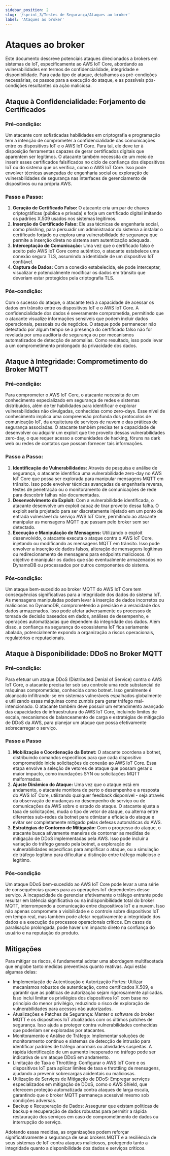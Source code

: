 ```yaml
---
sidebar_position: 2
slug: '/sprint_3/Testes de Segurança/Ataques ao broker'
label: 'Ataques ao broker'
---
```


# Ataques ao broker

Este documento descreve potenciais ataques direcionados a brokers em sistemas de IoT, especificamente ao AWS IoT Core, abordando as vulnerabilidades em termos de confidencialidade, integridade e disponibilidade. Para cada tipo de ataque, detalhamos as pré-condições necessárias, os passos para a execução do ataque, e as possíveis pós-condições resultantes da ação maliciosa.

## Ataque à Confidencialidade: Forjamento de Certificados

### Pré-condição:
Um atacante com sofisticadas habilidades em criptografia e programação tem a intenção de comprometer a confidencialidade das comunicações entre os dispositivos IoT e o AWS IoT Core. Para tal, ele deve ter à disposição ferramentas capazes de gerar certificados digitais que aparentem ser legítimos. O atacante também necessita de um meio de inserir esses certificados falsificados no ciclo de confiança dos dispositivos IoT ou do sistema que os verifica, como o AWS IoT Core. Isso pode envolver técnicas avançadas de engenharia social ou exploração de vulnerabilidades de segurança nas interfaces de gerenciamento de dispositivos ou na própria AWS.

### Passo a Passo:

1. **Geração de Certificado Falso:** O atacante cria um par de chaves criptográficas (pública e privada) e forja um certificado digital imitando os padrões X.509 usados nos sistemas legítimos.
2. **Inserção do Certificado Falso:** Ele usa técnicas de engenharia social, como phishing, para persuadir um administrador do sistema a instalar o certificado forjado ou explora uma vulnerabilidade de segurança que permite a inserção direta no sistema sem autenticação adequada.
3. **Interceptação de Comunicação:** Uma vez que o certificado falso é aceito pelo AWS IoT Core como autêntico, o atacante estabelece uma conexão segura TLS, assumindo a identidade de um dispositivo IoT confiável.
4. **Captura de Dados:** Com a conexão estabelecida, ele pode interceptar, visualizar e potencialmente modificar os dados em trânsito que deveriam estar protegidos pela criptografia TLS.

### Pós-condição:
Com o sucesso do ataque, o atacante terá a capacidade de acessar os dados em trânsito entre os dispositivos IoT e o AWS IoT Core. A confidencialidade dos dados é severamente comprometida, permitindo que o atacante visualize informações sensíveis que podem incluir dados operacionais, pessoais ou de negócios. O ataque pode permanecer não detectado por algum tempo se a presença do certificado falso não for revelada por uma auditoria de segurança ou por mecanismos automatizados de detecção de anomalias. Como resultado, isso pode levar a um comprometimento prolongado da privacidade dos dados.

## Ataque à Integridade: Comprometimento do Broker MQTT

### Pré-condição:
Para comprometer o AWS IoT Core, o atacante necessita de um conhecimento especializado em segurança de redes e sistemas distribuídos, além de ter habilidades para identificar e explorar vulnerabilidades não divulgadas, conhecidas como zero-days. Esse nível de conhecimento implica uma compreensão profunda dos protocolos de comunicação IoT, da arquitetura de serviços de nuvem e das práticas de segurança associadas. O atacante também precisa ter a capacidade de desenvolver ou adquirir um exploit que tire proveito dessas vulnerabilidades zero-day, o que requer acesso a comunidades de hacking, fóruns na dark web ou redes de contatos que possam fornecer tais informações.

### Passo a Passo:
1. **Identificação de Vulnerabilidades:** Através de pesquisa e análise de segurança, o atacante identifica uma vulnerabilidade zero-day no AWS IoT Core que possa ser explorada para manipular mensagens MQTT em trânsito. Isso pode envolver técnicas avançadas de engenharia reversa, testes de penetração ou o monitoramento de comunicações de rede para descobrir falhas não documentadas.
2. **Desenvolvimento do Exploit:** Com a vulnerabilidade identificada, o atacante desenvolve um exploit capaz de tirar proveito dessa falha. O exploit seria projetado para ser discretamente injetado em um ponto de entrada vulnerável do serviço AWS IoT Core, permitindo ao atacante manipular as mensagens MQTT que passam pelo broker sem ser detectado.
3. **Execução e Manipulação de Mensagens:** Utilizando o exploit desenvolvido, o atacante executa o ataque contra o AWS IoT Core, injetando ou modificando as mensagens MQTT em trânsito. Isso pode envolver a inserção de dados falsos, alteração de mensagens legítimas ou redirecionamento de mensagens para endpoints maliciosos. O objetivo é manipular os dados que são eventualmente armazenados no DynamoDB ou processados por outros componentes do sistema.
   
### Pós-condição:
Um ataque bem-sucedido ao broker MQTT do AWS IoT Core tem consequências significativas para a integridade dos dados do sistema IoT. As mensagens manipuladas podem levar à inserção de dados incorretos ou maliciosos no DynamoDB, comprometendo a precisão e a veracidade dos dados armazenados. Isso pode afetar adversamente os processos de tomada de decisão baseados em dados, análises de desempenho, e operações automatizadas que dependem da integridade dos dados. Além disso, a confiança na segurança do ecossistema IoT fica seriamente abalada, potencialmente expondo a organização a riscos operacionais, regulatórios e reputacionais.

## Ataque à Disponibilidade: DDoS no Broker MQTT

### Pré-condição:
Para efetuar um ataque DDoS (Distributed Denial of Service) contra o AWS IoT Core, o atacante precisa ter sob seu controle uma rede substancial de máquinas comprometidas, conhecida como botnet. Isso geralmente é alcançado infiltrando-se em sistemas vulneráveis espalhados globalmente e utilizando essas máquinas como zumbis para gerar tráfego mal-intencionado. O atacante também deve possuir um entendimento avançado das capacidades de infraestrutura do AWS IoT Core, incluindo limites de escala, mecanismos de balanceamento de carga e estratégias de mitigação de DDoS da AWS, para planejar um ataque que possa efetivamente sobrecarregar o serviço.

### Passo a Passo
1. **Mobilização e Coordenação da Botnet:** O atacante coordena a botnet, distribuindo comandos específicos para que cada dispositivo comprometido inicie solicitações de conexão ao AWS IoT Core. Essa etapa envolve a seleção de vetores de ataque que possam gerar o maior impacto, como inundações SYN ou solicitações MQTT malformadas.
2. **Ajuste Dinâmico do Ataque:** Uma vez que o ataque está em andamento, o atacante monitora de perto o desempenho e a resposta do AWS IoT Core, utilizando qualquer feedback disponível - seja através da observação de mudanças no desempenho do serviço ou de comunicações da AWS sobre o estado do ataque. O atacante ajusta a taxa de solicitações, muda o tipo de vetor de ataque, ou alterna entre diferentes sub-redes da botnet para otimizar a eficácia do ataque e evitar ser completamente mitigado pelas defesas automáticas do AWS.
3. **Estratégias de Contorno de Mitigação:** Com o progresso do ataque, o atacante busca ativamente maneiras de contornar as medidas de mitigação de DDoS implementadas pela AWS. Isso pode incluir a variação do tráfego gerado pela botnet, a exploração de vulnerabilidades específicas para amplificar o ataque, ou a simulação de tráfego legítimo para dificultar a distinção entre tráfego malicioso e legítimo.

### Pós-condição
Um ataque DDoS bem-sucedido ao AWS IoT Core pode levar a uma série de consequências graves para as operações IoT dependentes desse serviço. A incapacidade de gerenciar efetivamente o tráfego entrante pode resultar em latência significativa ou na indisponibilidade total do broker MQTT, interrompendo a comunicação entre dispositivos IoT e a nuvem. Isso não apenas compromete a visibilidade e o controle sobre dispositivos IoT em tempo real, mas também pode afetar negativamente a integridade dos dados e a execução de processos operacionais críticos. Em casos de paralisação prolongada, pode haver um impacto direto na confiança do usuário e na reputação do produto.

## Mitigações

Para mitigar os riscos, é fundamental adotar uma abordagem multifacetada que englobe tanto medidas preventivas quanto reativas. Aqui estão algumas delas:

- Implementação de Autenticação e Autorização Fortes: Utilizar mecanismos robustos de autenticação, como certificados X.509, e garantir que as políticas de autorização sejam rigorosamente aplicadas. Isso inclui limitar os privilégios dos dispositivos IoT com base no princípio do menor privilégio, reduzindo o risco de exploração de vulnerabilidades para acessos não autorizados.
- Atualizações e Patches de Segurança: Manter o software do broker MQTT e os dispositivos IoT atualizados com os últimos patches de segurança. Isso ajuda a proteger contra vulnerabilidades conhecidas que poderiam ser exploradas por atacantes.
- Monitoramento e Análise de Tráfego: Implementar soluções de monitoramento contínuo e sistemas de detecção de intrusão para identificar padrões de tráfego anormais ou atividades suspeitas. A rápida identificação de um aumento inesperado no tráfego pode ser indicativa de um ataque DDoS em andamento.
- Limitação de Taxa e Throttling: Configurar o AWS IoT Core e os dispositivos IoT para aplicar limites de taxa e throttling de mensagens, ajudando a prevenir sobrecargas acidentais ou maliciosas.
- Utilização de Serviços de Mitigação de DDoS: Empregar serviços especializados em mitigação de DDoS, como o AWS Shield, que oferecem proteção automatizada contra ataques de larga escala, garantindo que o broker MQTT permaneça acessível mesmo sob condições adversas.
- Backup e Recuperação de Dados: Assegurar que existam políticas de backup e recuperação de dados robustas para permitir a rápida restauração dos serviços em caso de comprometimento de dados ou interrupção do serviço.
  
Adotando essas medidas, as organizações podem reforçar significativamente a segurança de seus brokers MQTT e a resiliência de seus sistemas de IoT contra ataques maliciosos, protegendo tanto a integridade quanto a disponibilidade dos dados e serviços críticos.
